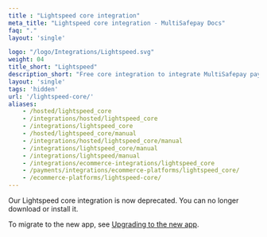```yaml
---
title : "Lightspeed core integration"
meta_title: "Lightspeed core integration - MultiSafepay Docs"
faq: "."
layout: 'single'

logo: "/logo/Integrations/Lightspeed.svg"
weight: 04
title_short: "Lightspeed"
description_short: "Free core integration to integrate MultiSafepay payment solutions into your Lightspeed webshop "
layout: 'single'
tags: 'hidden'
url: '/lightspeed-core/'
aliases: 
    - /hosted/lightspeed_core
    - /integrations/hosted/lightspeed_core
    - /integrations/lightspeed_core
    - /hosted/lightspeed_core/manual
    - /integrations/hosted/lightspeed_core/manual
    - /integrations/lightspeed_core/manual
    - /integrations/lightspeed/manual
    - /integrations/ecommerce-integrations/lightspeed_core
    - /payments/integrations/ecommerce-platforms/lightspeed_core/
    - /ecommerce-platforms/lightspeed-core/
---
```


Our Lightspeed core integration is now deprecated. You can no longer download or install it. 

To migrate to the new app, see [Upgrading to the new app](/payments/integrations/ecommerce-platforms/lightspeed_app/faq/upgrading-to-new-app/).


